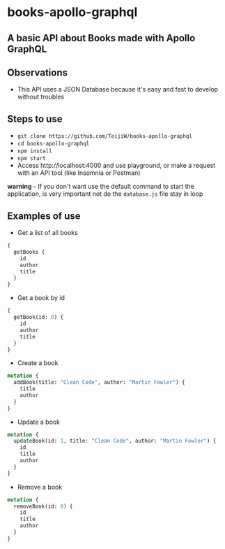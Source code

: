# books-apollo-graphql

## A basic API about Books made with Apollo GraphQL

## Observations

-   This API uses a JSON Database because it's easy and fast to develop without troubles

## Steps to use

-   `git clone https://github.com/TeijiW/books-apollo-graphql`
-   `cd books-apollo-graphql`
-   `npm install`
-   `npm start`
-   Access http://localhost:4000 and use playground, or make a request with an API tool (like Insomnia or Postman)

**warning** - If you don't want use the default command to start the application, is very important not do the `database.js` file stay in loop

## Examples of use

-   Get a list of all books

```graphql
{
  getBooks {
    id
    author
    title
  }
}
```

-   Get a book by id

```graphql
{
  getBook(id: 0) {
    id
    author
    title
  }
}
```

-   Create a book

```graphql
mutation {
  addBook(title: "Clean Code", author: "Martin Fowler") {
    title
    author
  }
}
```

-   Update a book

```graphql
mutation {
  updateBook(id: 1, title: "Clean Code", author: "Martin Fowler") {
    id
    title
    author
  }
}
```

-   Remove a book

```graphql
mutation {
  removeBook(id: 0) {
    id
    title
    author
  }
}
```
